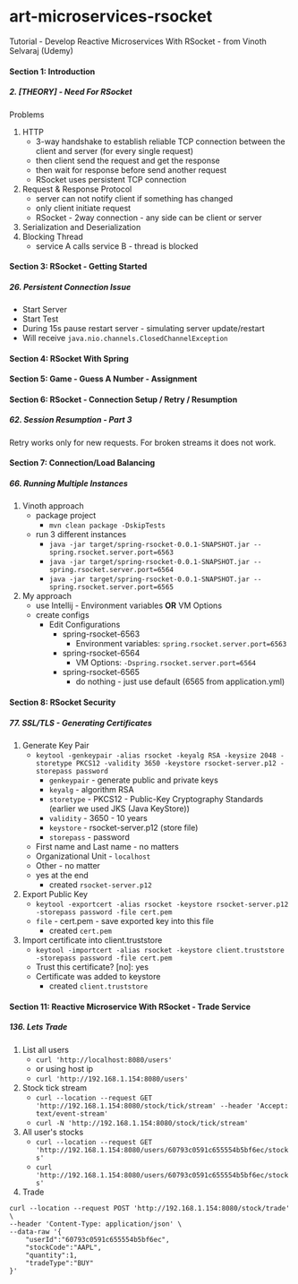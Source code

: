 # art-microservices-rsocket
Tutorial - Develop Reactive Microservices With RSocket - from Vinoth Selvaraj (Udemy)

####  Section 1: Introduction

#####  2. [THEORY] - Need For RSocket

Problems
1.  HTTP
    -  3-way handshake to establish reliable TCP connection between the client and server (for every single request)
    -  then client send the request and get the response
    -  then wait for response before send another request
    -  RSocket uses persistent TCP connection 
2.  Request & Response Protocol
    -  server can not notify client if something has changed
    -  only client initiate request
    -  RSocket - 2way connection - any side can be client or server
3.  Serialization and Deserialization
4.  Blocking Thread
    -  service A calls service B - thread is blocked 

####  Section 3: RSocket - Getting Started

#####  26. Persistent Connection Issue

-  Start Server
-  Start Test
-  During 15s pause restart server - simulating server update/restart
-  Will receive `java.nio.channels.ClosedChannelException`

####  Section 4: RSocket With Spring

####  Section 5: Game - Guess A Number - Assignment
      
####  Section 6: RSocket - Connection Setup / Retry / Resumption

#####  62. Session Resumption - Part 3

Retry works only for new requests. For broken streams it does not work.

####  Section 7: Connection/Load Balancing

#####  66. Running Multiple Instances

1.  Vinoth approach
    -  package project
        -  `mvn clean package -DskipTests`
    -  run 3 different instances
        -  `java -jar target/spring-rsocket-0.0.1-SNAPSHOT.jar --spring.rsocket.server.port=6563`
        -  `java -jar target/spring-rsocket-0.0.1-SNAPSHOT.jar --spring.rsocket.server.port=6564`
        -  `java -jar target/spring-rsocket-0.0.1-SNAPSHOT.jar --spring.rsocket.server.port=6565`
2.  My approach
    -  use Intellij - Environment variables **OR** VM Options
    -  create configs
        -  Edit Configurations
            -  spring-rsocket-6563
                -  Environment variables: `spring.rsocket.server.port=6563`
            -  spring-rsocket-6564
                -  VM Options: `-Dspring.rsocket.server.port=6564`
            -  spring-rsocket-6565
                -  do nothing - just use default (6565 from application.yml)
            
####  Section 8: RSocket Security

#####  77. SSL/TLS - Generating Certificates

1.  Generate Key Pair
    -  `keytool -genkeypair -alias rsocket -keyalg RSA -keysize 2048 -storetype PKCS12 -validity 3650 -keystore rsocket-server.p12 -storepass password`
        -  `genkeypair` - generate public and private keys
        -  `keyalg` - algorithm RSA
        -  `storetype` - PKCS12 - Public-Key Cryptography Standards (earlier we used JKS (Java KeyStore))
        -  `validity` - 3650 - 10 years
        -  `keystore` - rsocket-server.p12 (store file)
        -  `storepass` - password
    -  First name and Last name - no matters
    -  Organizational Unit - `localhost`
    -  Other - no matter
    -  yes at the end
        -  created `rsocket-server.p12`
2.  Export Public Key
    -  `keytool -exportcert -alias rsocket -keystore rsocket-server.p12 -storepass password -file cert.pem`
    -  `file` - cert.pem - save exported key into this file
        -  created `cert.pem`
3.  Import certificate into client.truststore
    -  `keytool -importcert -alias rsocket -keystore client.truststore -storepass password -file cert.pem`
    -  Trust this certificate? [no]:  yes
    -  Certificate was added to keystore
        -  created `client.truststore`
        
####  Section 11: Reactive Microservice With RSocket - Trade Service

#####  136. Lets Trade

1.  List all users        
    -  `curl 'http://localhost:8080/users'`
    -  or using host ip        
    -  `curl 'http://192.168.1.154:8080/users'`        
2.  Stock tick stream
    -  `curl --location --request GET 'http://192.168.1.154:8080/stock/tick/stream' --header 'Accept: text/event-stream'`
    -  `curl -N 'http://192.168.1.154:8080/stock/tick/stream'`
3.  All user's stocks
    -  `curl --location --request GET 'http://192.168.1.154:8080/users/60793c0591c655554b5bf6ec/stocks'`    
    -  `curl 'http://192.168.1.154:8080/users/60793c0591c655554b5bf6ec/stocks'`    
4.  Trade

```shell script
curl --location --request POST 'http://192.168.1.154:8080/stock/trade' \
--header 'Content-Type: application/json' \
--data-raw '{
    "userId":"60793c0591c655554b5bf6ec",
    "stockCode":"AAPL",
    "quantity":1,
    "tradeType":"BUY"
}'
```




















































        
        
        
        
        
        
        
        
              